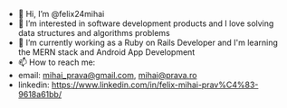 - 👋 Hi, I’m @felix24mihai
- 👀 I’m interested in software development products and I love solving data structures and algorithms problems
- 🌱 I’m currently working as a Ruby on Rails Developer and I'm learning the MERN stack and Android App Development
- 📫 How to reach me:
- email: mihai_prava@gmail.com, mihai@prava.ro
- linkedin: https://www.linkedin.com/in/felix-mihai-prav%C4%83-9618a61bb/

<!---
felix24mihai/felix24mihai is a ✨ special ✨ repository because its `README.md` (this file) appears on your GitHub profile.
You can click the Preview link to take a look at your changes.
--->
